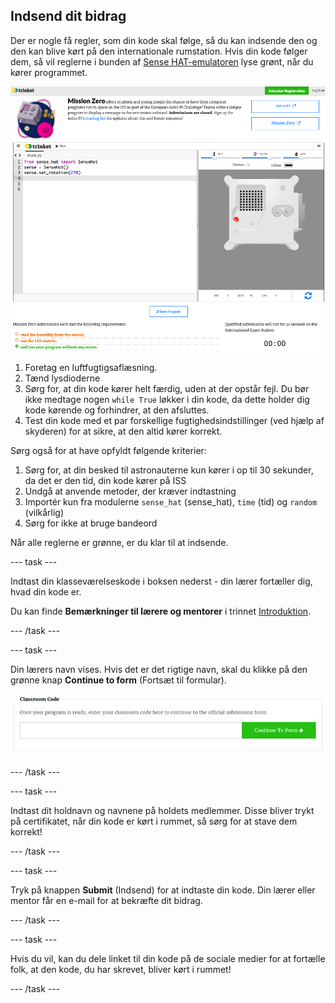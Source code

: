 ## Indsend dit bidrag

Der er nogle få regler, som din kode skal følge, så du kan indsende den og den kan blive kørt på den internationale rumstation. Hvis din kode følger dem, så vil reglerne i bunden af [Sense HAT-emulatoren](https://trinket.io/mission-zero) lyse grønt, når du kører programmet.

![Et skærmbillede af Mission Zero Trinket-siderne, der viser indsendelsesknappen (Submit) og kriterierne for deltagelse til venstre. De to øverste ("læs fugtighed" og "brug lysdioderne") er i orange tekst, den nederste ("kører uden fejl") er grøn ](images/validation.png)

1. Foretag en luftfugtigsaflæsning.
1. Tænd lysdioderne
1. Sørg for, at din kode kører helt færdig, uden at der opstår fejl. Du bør ikke medtage nogen ` while True ` løkker i din kode, da dette holder dig kode kørende og forhindrer, at den afsluttes.
1. Test din kode med et par forskellige fugtighedsindstillinger (ved hjælp af skyderen) for at sikre, at den altid kører korrekt.

Sørg også for at have opfyldt følgende kriterier:

1. Sørg for, at din besked til astronauterne kun kører i op til 30 sekunder, da det er den tid, din kode kører på ISS
1. Undgå at anvende metoder, der kræver indtastning
1. Importér kun fra modulerne `sense_hat` (sense_hat), `time` (tid) og `random` (vilkårlig)
1. Sørg for ikke at bruge bandeord

Når alle reglerne er grønne, er du klar til at indsende.

--- task ---

Indtast din klasseværelseskode i boksen nederst - din lærer fortæller dig, hvad din kode er.

Du kan finde **Bemærkninger til lærere og mentorer** i trinnet [Introduktion](https://projects.raspberrypi.org/da-DK/projects/astro-pi-mission-zero/1).

--- /task ---

--- task ---

Din lærers navn vises. Hvis det er det rigtige navn, skal du klikke på den grønne knap **Continue to form** (Fortsæt til formular).

![Fortsæt til formular](images/continue-to-form.png)

--- /task ---

--- task ---

Indtast dit holdnavn og navnene på holdets medlemmer. Disse bliver trykt på certifikatet, når din kode er kørt i rummet, så sørg for at stave dem korrekt!

--- /task ---

--- task ---

Tryk på knappen **Submit** (Indsend) for at indtaste din kode. Din lærer eller mentor får en e-mail for at bekræfte dit bidrag.

--- /task ---

--- task ---

Hvis du vil, kan du dele linket til din kode på de sociale medier for at fortælle folk, at den kode, du har skrevet, bliver kørt i rummet!

--- /task ---

